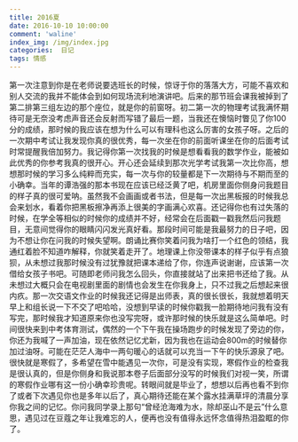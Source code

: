 ```yaml
---
title: 2016夏
date: 2016-10-10 10:00:00
comment: 'waline'
index_img: /img/index.jpg
categories:  日记
tags: 情感
---
```


​	第一次注意到你是在老师说要选班长的时候，惊讶于你的落落大方，可能不喜欢和别人交流的我并不能体会到如何现场流利地演讲吧。后来的那节班会课我被掉到了第二排第三组左边的那个座位，就是你的前窗呀。初二第一次的物理考试我满怀期待可是无奈没考虑声音还会反射而写错了最后一题，当我还在懊恼时瞥见了你100分的成绩，那时候的我应该在想为什么可以有理科也这么厉害的女孩子呀。之后的一次期中考试让我发现你真的很优秀，每一次坐在你的前面听课坐在你的后面考试时常提醒我倍加努力。我记得你第一次找我的时候是想看看我的数学作业，能被如此优秀的你参考我真的很开心。开心还会延续到那次光学考试我第一次比你高，想想那时候的学习多么纯粹而充实，每一次与你的较量都是下一次期待与不期而至的小确幸。当年的谭浩强的那本书现在应该已经泛黄了吧，机房里面你侧身问我题目的样子真的很可爱呐。虽然我不会画画或者书法，但是每一次出黑板报的时候我总会来划水，看着你把黑板擦净再添上很美的字画满心欢喜。还记得你也有过失落的时候，在学全等相似的时候你的成绩并不好，经常会在后面戳一戳我然后问我题目，无意间觉得你的眼睛闪闪发光真好看。那段时间可能是我最努力的日子吧，因为不想让你在问我的时候失望啊。朗诵比赛你笑着问我为啥打一个红色的领结，我通红着脸不知道咋解释，你就笑着走开了。地理课上你没带课本的样子似乎有点狼狈，从未想过我那时候没有过犹豫就把课本递给了你，你连声说谢谢，应该第一次借给女孩子书吧。可随即老师问我怎么回头，你直接就站了出来把书还给了我。从未想过大概只会在电视剧里面的剧情也会发生在你我身上，只不过我之后想起来很内疚。那一次交语文作业的时候我还记得是出师表，真的很长很长，我就想着明天早上和组长说一下不交了吧哈哈，没想到早读的时候你戳我一脸期待地问我有没有写完，那时候我才知道原来你也没写完呀，或许那时候的快乐就是这么简单吧。时间很快来到中考体育测试，偶然的一个下午我在操场跑步的时候发现了旁边的你，你还为我喊了一声加油，现在依然记忆尤新，因为我也在运动会800m的时候替你加过油呀。可能在茫茫人海中一两句暖心的话就可以充当一下午的快乐源泉了吧。很快就是寒假了，多希望在雪中能遇见一次你，可是没有实现，寒假作业的检查我是很认真的，但是你侧身和我说那本卷子后面部分没写的时候我们对视一笑，所谓的寒假作业哪有这一份小确幸珍贵呢。转眼间就是毕业了，想想以后再也看不到你了或者下次遇见你也是多年以后了，真心期待还能在某个露水挂满草坪的清晨分享你我之间的记忆。你问我同学录上那句“曾经沧海难为水，除却巫山不是云”什么意思，遇见过在豆蔻之年让我难忘的人，便再也没有值得永远怀念值得热泪盈眶的你了。